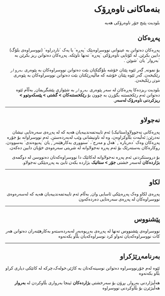 <div dir="rtl">

# بنەماکانی ناوەڕۆک
<!-- position: 1 -->

بلودیت پێنج جۆر ناوەرۆکی هەیە

<h2 id="pages">پەڕەکان</h2>
پەڕەکان دەتوانن بە عینوانی نووسراوەیێک `پەڕە` یا یەک `ناردراوە` (نووسراوەی بلۆگ) دابین بکرێن. لە کۆتایی ناوەرۆکی `پەڕە` تەنها ناوێکە. پەڕەکان دەتوانن ریز بکرێن بە `بەروار` یان `شوێن`.

بۆ نمونە, گەر ئێوە پێتان خۆشە بلۆگێکتان بێت دەتوانن نووسراوەکان بە پێوەری `بەروار` رێکبخەن. گەر ئێوە پێتان خۆشە کە ماڵپەڕێکتان بێت دەتوانن نووسراوەکان بە پێوەری `شوێن` رێکبخەن.

بلودیت ریزدەکا پەڕەکان لە سەر پێوەری `بەروار` بە شێوازی پێشگریمان, بەڵآم ئێوە دەتوانن ئەم رێکخستنە بگۆڕن بە چوون بۆ **رێکخستنەکان > گشتی > پێسکەوتوو > ریزکردنی ناوەرۆک لەسەر**.

---

<h2 id="static">نەجولاو</h2>
پەڕەکانی نەجوولاو(ستاتیک) ئەم تایبەتمەندییەیان هەیە کە لە پەڕەی سەرەتایی نیشان نەدرێن; ئەڵبەت بڵآوکراوەن، وە لە ناونیشانی وێب لەبەردەستن. ئەم نووسراوانە بۆ جۆرە پەڕەکان وەک `دەربارە`, `هەل و مەرج`، `سنووری بەکارهێنەر`, یان `پەیوەندی` بەسوودن. روکارەکان بەستەرێک بۆ ئەم پەڕە نەجولاوانە لە شریتی سەرەوەی خۆیان دابین دەکەن.

بۆ دروستکردنی ئەم پەڕە نەجولاوانە لەکاتێک دا نووسراوەکەتان دەنووسن لە دوگمەی  **بژاردەکان** لەسەر خشتی  **جۆر > ستاتیک** بژاردە بکەن تابێ بە پەڕەیێکی نەجولاو.

---

<h2 id="sticky">لکاو</h2>
پەڕەی لکاو وەک پەڕەیێکی ئاسایی وان, بەڵام ئەم تایبەتمەندییەیان هەیە کە لەسەرەوەی نووسراوەکان لە پەڕەی سەرەتایی دەردەکەون

---

<h2 id="draft">پێشنووس</h2>
نووسراوەی پێشنووس تەنها لە پەڕەی بەڕیوەبەر لەبەردەستەو بەکارهێنەران دەتوانن هەر کات نووسراوەکەیان تەواو کرد نوسراوەکەیان بڵآو بکەنەوە


---

<h2 id="scheduled">بەرنامەڕێژکراو</h2>
ئێوە لەم جۆرنووسراوە دەتوانن نوسینەکەتان بە کاژێر،خولەک،چرکە لە کاتێکی دیاری کراو بڵاو بکەنەوە

هەڵبژاردنی بەروار, بڕۆن بۆ سەرخشتی **بژاردەکان** ئینجا بەرواری بڵاوکردن لە  **بەروار** هەڵبژێرن بۆ بڵاوکردنی نووسراوە

</div>
